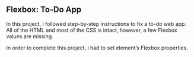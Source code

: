 <h2>Flexbox: To-Do App</h2>
In this project, i followed step-by-step instructions to fix a to-do web app. All of the HTML and most of the CSS is intact, however, a few Flexbox values are missing.

In order to complete this project, i had to set element’s Flexbox properties.
